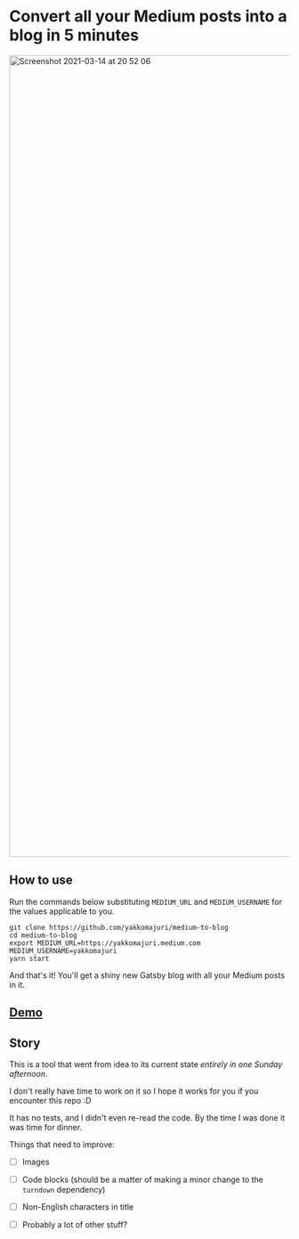 # Convert all your Medium posts into a blog in 5 minutes

<img width="1440" alt="Screenshot 2021-03-14 at 20 52 06" src="https://user-images.githubusercontent.com/38760734/111083907-c0275300-8507-11eb-826b-98d6f02eea5c.png">


## How to use

Run the commands below substituting `MEDIUM_URL` and `MEDIUM_USERNAME` for the values applicable to you.

```
git clone https://github.com/yakkomajuri/medium-to-blog
cd medium-to-blog
export MEDIUM_URL=https://yakkomajuri.medium.com MEDIUM_USERNAME=yakkomajuri 
yarn start
```

And that's it! You'll get a shiny new Gatsby blog with all your Medium posts in it.

## [Demo](https://www.youtube.com/watch?v=3hk558XEbUs)

## Story

This is a tool that went from idea to its current state _entirely in one Sunday afternoon_. 

I don't really have time to work on it so I hope it works for you if you encounter this repo :D

It has no tests, and I didn't even re-read the code. By the time I was done it was time for dinner.

Things that need to improve:

- [ ] Images
- [ ] Code blocks (should be a matter of making a minor change to the `turndown` dependency)
- [ ] Non-English characters in title
- [ ] Probably a lot of other stuff?






